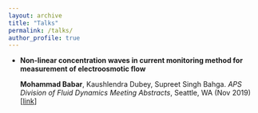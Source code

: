 ```yaml
---
layout: archive
title: "Talks"
permalink: /talks/
author_profile: true
---
```


- **Non-linear concentration waves in current monitoring method for measurement of electroosmotic flow**

    **Mohammad Babar**, Kaushlendra Dubey, Supreet Singh Bahga. *APS Division of Fluid Dynamics Meeting Abstracts*, Seattle, WA (Nov 
    2019) [[link](https://ui.adsabs.harvard.edu/abs/2019APS..DFDG36006B/abstract)]

